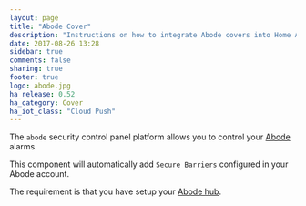 ```yaml
---
layout: page
title: "Abode Cover"
description: "Instructions on how to integrate Abode covers into Home Assistant."
date: 2017-08-26 13:28
sidebar: true
comments: false
sharing: true
footer: true
logo: abode.jpg
ha_release: 0.52
ha_category: Cover
ha_iot_class: "Cloud Push"
---
```


The `abode` security control panel platform allows you to control your [Abode](https://goabode.com/) alarms.

This component will automatically add `Secure Barriers` configured in your Abode account.

The requirement is that you have setup your [Abode hub](/components/abode/).
